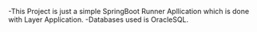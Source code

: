 -This Project is just a simple SpringBoot Runner Apllication which is done with Layer Application.
-Databases used is OracleSQL.
